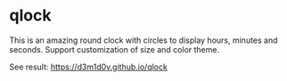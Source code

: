 # qlock

This is an amazing round clock with circles to display hours, minutes and seconds. Support customization of size and color theme.

See result: https://d3m1d0v.github.io/qlock
